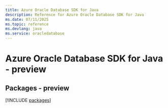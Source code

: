```yaml
---
title: Azure Oracle Database SDK for Java
description: Reference for Azure Oracle Database SDK for Java
ms.date: 07/11/2025
ms.topic: reference
ms.devlang: java
ms.service: oracledatabase
---
```

# Azure Oracle Database SDK for Java - preview
## Packages - preview
[!INCLUDE [packages](oracle-database-index.md)]